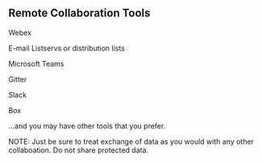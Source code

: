 ## Remote Collaboration Tools

Webex

E-mail Listservs or distribution lists

Microsoft Teams

Gitter

Slack

Box

...and you may have other tools that you prefer.

NOTE: Just be sure to treat exchange of data as you would with any other collaboation. Do not share protected data.
